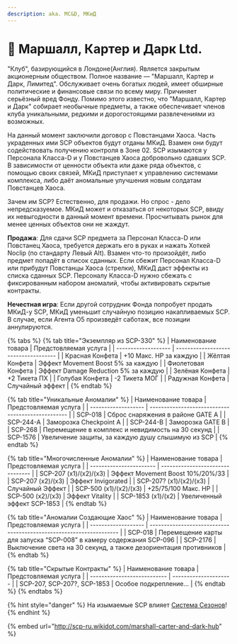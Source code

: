 ```yaml
---
description: aka. MC&D, МКиД
---
```


# 💼 Маршалл, Картер и Дарк Ltd.

"Клуб", базирующийся в Лондоне(Англия). Является закрытым акционерным обществом. Полное название — "Маршалл, Картер и Дарк, Лимитед". Обслуживает очень богатых людей, имеет обширные политические и финансовые связи по всему миру. Причиняет серьёзный вред Фонду. Помимо этого известно, что "Маршалл, Картер и Дарк" собирает необычные предметы, а также обеспечивает членов клуба уникальными, редкими и дорогостоящими развлечениями из возможных.

На данный момент заключили договор с Повстанцами Хаоса. Часть украденных ими SCP объектов будут отданы МКиД. Взамен они будут содействовать получению контроля в Зоне 02. SCP изымаются у Персонала Класса-D и у Повстанцев Хаоса добровольно сдавших SCP. В зависимости от ценности объекта или даже ряда объектов, с помощью своих связей, МКиД приступает к управлению системами комплекса, либо даёт аномальные улучшения новым солдатам Повстанцев Хаоса.

Зачем им SCP? Естественно, для продажи. Но спрос - дело непредсказуемое. МКиД может и отказаться от некоторых SCP, ввиду их невыгодности в данный момент времени. Просчитывать рынок для менее ценных объектов они не жаждут.

**Продажа**: Для сдачи SCP предмета за Персонал Класса-D или Повстанец Хаоса, требуется держать его в руках и нажать Хоткей Noсlip (по стандарту Левый Alt). Взамен что-то произойдёт, либо предмет попадёт в список сданных. Если сбежит Персонал Класса-D или прибудут Повстанцы Хаоса (стрелки), МКиД даст эффекты из списка сданных SCP. Персоналу Класса-D нужно сбежать с фиксированным набором аномалий, чтобы активировать скрытые контракты.

**Нечестная игра**: Если другой сотрудник Фонда попробует продать МКиД-у SCP, МКиД уменьшит случайную позицию накапливаемых SCP. В случае, если Агента O5 произведёт саботаж, все позиции аннулируются.

{% tabs %}
{% tab title="Экземпляр из SCP-330" %}
| Наименование товара | Предстовляемая услуга                |
| ------------------- | ------------------------------------ |
| Красная Конфета     | +10 Макс. HP за каждую               |
| Жёлтая Конфета      | Эффект Movement Boost 5% за каждую   |
| Фиолетовая Конфета  | Эффект Damage Reduction 5% за каждую |
| Зелёная Конфета     | +2 Тикета ПХ                         |
| Голубая Конфета     | -2 Тикета МОГ                        |
| Радужная Конфета    | Случайный эффект                     |
{% endtab %}

{% tab title="Уникальные Аномалии" %}
| Наименование товара | Предстовляемая услуга                             |
| ------------------- | ------------------------------------------------- |
| SCP-018             | Сброс снаряжения в районе GATE A                  |
| SCP-244-A           | Заморозка Checkpoint A                            |
| SCP-244-B           | Заморозка GATE B                                  |
| SCP-268             | Перемещение в комплекс и невидимость на 30 секунд |
| SCP-1576            | Увеличение защиты, за каждую душу слышимую из SCP |
{% endtab %}

{% tab title="Многочисленные Аномалии" %}
| Наименование товара     | Предстовляемая услуга            |
| ----------------------- | -------------------------------- |
| SCP-207 (x1)/(x2)/(x3)  | Эффект Movement Boost 10%/20%/33 |
| SCP-207 (x2)/(x3)       | Эффект Invigorated               |
| SCP-207? (x1)/(x2)/(x3) | Случайный Эффект                 |
| SCP-500 (x1)/(x2)/(x3)  | +25/75/100 Макс. HP              |
| SCP-500 (x2)/(x3)       | Эффект Vitality                  |
| SCP-1853 (x1)/(x2)      | Увеличенный эффект SCP-1853      |
{% endtab %}

{% tab title="Аномалии Создающие Хаос" %}
| Наименование товара | Предстовляемая услуга                                               |
| ------------------- | ------------------------------------------------------------------- |
| SCP-018             | Перемещение карты для запуска “SCP-008” в камеру содержания SCP-096 |
| SCP-2176            | Выключение света на 30 секунд, а также дезориентация противников    |
{% endtab %}

{% tab title="Скрытые Контракты" %}
| Наименование товара         | Предстовляемая услуга |
| --------------------------- | --------------------- |
| SCP-207, SCP-207?, SCP-1853 | Особое подкрепление…  |
{% endtab %}
{% endtabs %}

{% hint style="danger" %}
На изымаемые SCP влияет [Система Сезонов](../server-systems/seasons-system/)!
{% endhint %}

{% embed url="http://scp-ru.wikidot.com/marshall-carter-and-dark-hub" %}
